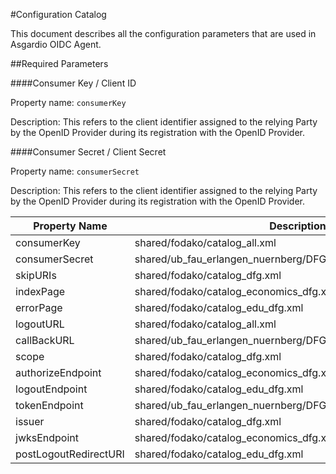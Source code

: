 #Configuration Catalog

This document describes all the configuration parameters that are used in Asgardio OIDC Agent.

##Required Parameters

####Consumer Key / Client ID

Property name: `consumerKey`

Description: This refers to the client identifier assigned to the relying Party by the OpenID Provider during its
 registration with the OpenID Provider.
 
####Consumer Secret / Client Secret

Property name: `consumerSecret`

Description: This refers to the client identifier assigned to the relying Party by the OpenID Provider during its
 registration with the OpenID Provider.
 
 



|Property Name|Description|Usage|
|---|---|---|
|consumerKey|shared/fodako/catalog_all.xml|
|consumerSecret|shared/ub_fau_erlangen_nuernberg/DFG_Editionen/DFG_editions.xml|
|skipURIs|shared/fodako/catalog_dfg.xml|
|indexPage|shared/fodako/catalog_economics_dfg.xml|
|errorPage|shared/fodako/catalog_edu_dfg.xml|
|logoutURL|shared/fodako/catalog_all.xml|
|callBackURL|shared/ub_fau_erlangen_nuernberg/DFG_Editionen/DFG_editions.xml|
|scope|shared/fodako/catalog_dfg.xml|
|authorizeEndpoint|shared/fodako/catalog_economics_dfg.xml|
|logoutEndpoint|shared/fodako/catalog_edu_dfg.xml|
|tokenEndpoint|shared/ub_fau_erlangen_nuernberg/DFG_Editionen/DFG_editions.xml|
|issuer|shared/fodako/catalog_dfg.xml|
|jwksEndpoint|shared/fodako/catalog_economics_dfg.xml|
|postLogoutRedirectURI|shared/fodako/catalog_edu_dfg.xml|